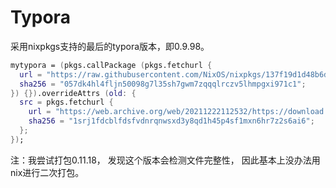 # Typora

采用nixpkgs支持的最后的typora版本，即0.9.98。

```nix
mytypora = (pkgs.callPackage (pkgs.fetchurl {
  url = "https://raw.githubusercontent.com/NixOS/nixpkgs/137f19d1d48b6d7c7901bb86729a2bce3588d4e9/pkgs/applications/editors/typora/default.nix";
  sha256 = "057dk4hl4fljn50098g7l35sh7gwm7zqqqlrczv5lhmpgxi971c1";
}) {}).overrideAttrs (old: {
  src = pkgs.fetchurl {
    url = "https://web.archive.org/web/20211222112532/https://download.typora.io/linux/typora_0.9.98_amd64.deb";
    sha256 = "1srj1fdcblfdsfvdnrqnwsxd3y8qd1h45p4sf1mxn6hr7z2s6ai6";
  };
});
```

注：我尝试打包0.11.18，
发现这个版本会检测文件完整性，
因此基本上没办法用nix进行二次打包。

